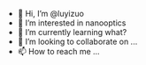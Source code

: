 - 👋 Hi, I’m @luyizuo
- 👀 I’m interested in nanooptics
- 🌱 I’m currently learning what?
- 💞️ I’m looking to collaborate on ...
- 📫 How to reach me ...

<!---
luyizuo/luyizuo is a ✨ special ✨ repository because its `README.md` (this file) appears on your GitHub profile.
You can click the Preview link to take a look at your changes.
--->
